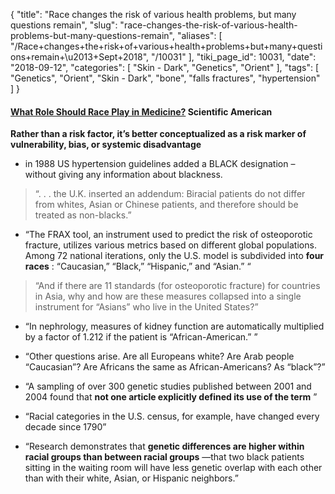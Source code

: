 {
    "title": "Race changes the risk of various health problems, but many questions remain",
    "slug": "race-changes-the-risk-of-various-health-problems-but-many-questions-remain",
    "aliases": [
        "/Race+changes+the+risk+of+various+health+problems+but+many+questions+remain+\u2013+Sept+2018",
        "/10031"
    ],
    "tiki_page_id": 10031,
    "date": "2018-09-12",
    "categories": [
        "Skin - Dark",
        "Genetics",
        "Orient"
    ],
    "tags": [
        "Genetics",
        "Orient",
        "Skin - Dark",
        "bone",
        "falls fractures",
        "hypertension"
    ]
}


#### [What Role Should Race Play in Medicine?](https://blogs.scientificamerican.com/voices/what-role-should-race-play-in-medicine/) Scientific American

 **Rather than a risk factor, it’s better conceptualized as a risk marker of vulnerability, bias, or systemic disadvantage** 

* in 1988 US hypertension guidelines added a BLACK designation – without giving any information about blackness.

> “. . . the U.K. inserted an addendum: Biracial patients do not differ from whites, Asian or Chinese patients, and therefore should be treated as non-blacks.”

* “The FRAX tool, an instrument used to predict the risk of osteoporotic fracture, utilizes various metrics based on different global populations. Among 72 national iterations, only the U.S. model is subdivided into  **four races** : “Caucasian,” “Black,” “Hispanic,” and “Asian.” “

> “And if there are 11 standards (for osteoporotic fracture) for countries in Asia, why and how are these measures collapsed into a single instrument for “Asians” who live in the United States?”

* “In nephrology, measures of kidney function are automatically multiplied by a factor of 1.212 if the patient is “African-American.” ”

* “Other questions arise. Are all Europeans white? Are Arab people “Caucasian”? Are Africans the same as African-Americans? As “black”?”

* “A sampling of over 300 genetic studies published between 2001 and 2004 found that  **not one article explicitly defined its use of the term** ”

* “Racial categories in the U.S. census, for example, have changed every decade since 1790”

* “Research demonstrates that  **genetic differences are higher within racial groups than between racial groups**  —that two black patients sitting in the waiting room will have less genetic overlap with each other than with their white, Asian, or Hispanic neighbors.”